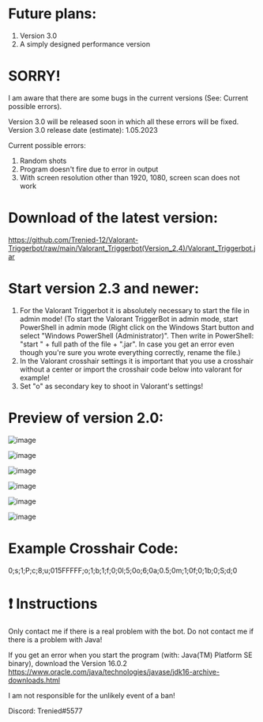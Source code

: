 # Future plans: 

1. Version 3.0
2. A simply designed performance version

# SORRY!

I am aware that there are some bugs in the current versions (See: Current possible errors).

Version 3.0 will be released soon in which all these errors will be fixed.
Version 3.0 release date (estimate): 1.05.2023

Current possible errors:
1. Random shots
2. Program doesn't fire due to error in output
3. With screen resolution other than 1920, 1080, screen scan does not work

# Download of the latest version: 

https://github.com/Trenied-12/Valorant-Triggerbot/raw/main/Valorant_Triggerbot(Version_2.4)/Valorant_Triggerbot.jar

# Start version 2.3 and newer:
  
1. For the Valorant Triggerbot it is absolutely necessary to start the file in admin mode! 
  (To start the Valorant TriggerBot in admin mode, start PowerShell in admin mode 
  (Right click on the Windows Start button and select "Windows PowerShell (Administrator)". 
  Then write in PowerShell: "start " + full path of the file + ".jar".
  In case you get an error even though you're sure you wrote everything correctly, rename the file.)
2. In the Valorant crosshair settings it is important that you use a crosshair without a center or import the crosshair code below into valorant for example!
3. Set "o" as secondary key to shoot in Valorant's settings!

# Preview of version 2.0: 

![image](https://user-images.githubusercontent.com/109001989/208522229-044c8e55-2a48-4a7d-9b34-811a382ec3dc.png)

![image](https://user-images.githubusercontent.com/109001989/208522361-7f18561f-59fd-4bfd-95dd-8a9a3a400785.png)

![image](https://user-images.githubusercontent.com/109001989/208522394-a5d3e875-1ee1-46c0-a244-d43d0e5e5bfa.png)

![image](https://user-images.githubusercontent.com/109001989/208522451-a45b35ce-e96c-4ff2-9d17-5e3666512b27.png)

![image](https://user-images.githubusercontent.com/109001989/208522493-86d647ec-b88e-416c-a664-a3ce0b00a7c1.png)

![image](https://user-images.githubusercontent.com/109001989/208522544-f4821653-beaa-44bd-9749-626f67da1442.png)
  
  # Example Crosshair Code: 
  
 0;s;1;P;c;8;u;015FFFFF;o;1;b;1;f;0;0l;5;0o;6;0a;0.5;0m;1;0f;0;1b;0;S;d;0

  # ❗️ Instructions 
  
Only contact me if there is a real problem with the bot. Do not contact me if there is a problem with Java!

If you get an error when you start the program (with: Java(TM) Platform SE binary), download the Version 16.0.2 https://www.oracle.com/java/technologies/javase/jdk16-archive-downloads.html

I am not responsible for the unlikely event of a ban!

Discord: Trenied#5577
